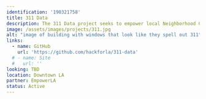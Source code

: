 ```yaml
---
identification: '190321758'
title: 311 Data
description: The 311 Data project seeks to empower local Neighborhood Councils to improve the ideation and analysis of their initiatives using the wealth of publicly available 311 data.
image: /assets/images/projects/311.jpg
alt: "image of building with windows that look like they spell out 311"
links: 
  - name: GitHub
    url: 'https://github.com/hackforla/311-data'
  # - name: Site
  #   url: ''
looking: TBD
location: Downtown LA
partner: EmpowerLA
status: Active
---
```

